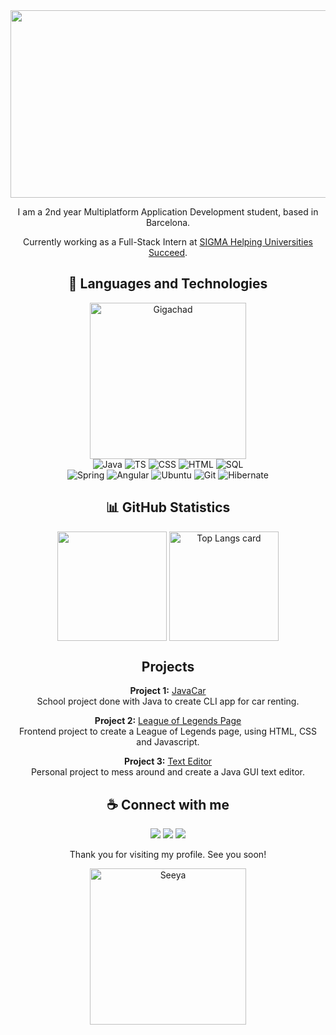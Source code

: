 <div align=center>
<img width="1700" height="300" alt="github-header-banner" src="https://github.com/user-attachments/assets/70dff112-55bb-43e4-96a9-dc54f94bdd2b" />
  <br>
  <div>
    <p>I am a 2nd year Multiplatform Application Development student, based in Barcelona.</p>
    <p>Currently working as a Full-Stack Intern at <a href=https://www.sigmaaie.org/es>SIGMA Helping Universities Succeed</a>.</p>
  </div>

  <h2>🚀 Languages and Technologies</h2>
  
  <div>
    <img src="https://media1.tenor.com/m/Cdqmy1r5U6AAAAAd/monkey-typing.gif" alt="Gigachad" width="250">
  </div>
  
   <img src="https://img.shields.io/badge/java-%23ED8B00.svg?style=for-the-badge&logo=openjdk&logoColor=white" alt="Java"> 
   <img src="https://shields.io/badge/TypeScript-3178C6?style=for-the-badge&logo=TypeScript&logoColor=FFF&" alt="TS"> 
   <img src="https://img.shields.io/badge/CSS3-1572B6?style=for-the-badge&logo=css3&logoColor=white" alt="CSS"> 
   <img src="https://img.shields.io/badge/HTML5-E34F26?style=for-the-badge&logo=html5&logoColor=white" alt="HTML"> 
   <img src="https://img.shields.io/badge/SQL-4479A1?style=for-the-badge&logo=postgresql&logoColor=white" alt="SQL">
   
   <br>
   
   <img src="https://img.shields.io/badge/spring-%236DB33F.svg?style=for-the-badge&logo=spring&logoColor=whit" alt="Spring"> 
   <img src="https://img.shields.io/badge/Angular-DD0031?style=for-the-badge&logo=angular&logoColor=white" alt="Angular"> 
   <img src="https://img.shields.io/badge/Ubuntu-E95420?style=for-the-badge&logo=Ubuntu&logoColor=white" alt="Ubuntu"> 
   <img src="https://img.shields.io/badge/GIT-E44C30?style=for-the-badge&logo=git&logoColor=white" alt="Git">
   <img src="https://img.shields.io/badge/Hibernate-59666C?style=for-the-badge&logo=Hibernate&logoColor=white" alt="Hibernate">

  <h2>📊 GitHub Statistics</h2>
  <div align="center"> 
    <img height=175 align="center" src="https://github-readme-stats.vercel.app/api?username=Lwphs&show_icons=true&theme=light">  
    <picture>
      <source srcset="https://github-readme-stats.vercel.app/api/top-langs/?username=Lwphs&layout=compact&bg_color=00000000&border_color=22222288&text_color=222&theme=light"/>
      <img height=175 align="center" src="https://github-readme-stats.vercel.app/api/top-langs/?  username=Lwphs&layout=compact&bg_color=00000000&border_color=22222288&text_color=bbb&theme=light" alt="Top Langs card" />
    </picture>
  </div>



 <h2>Projects</h2>

 **Project 1:** [JavaCar](https://github.com/Lwphs/JavaCar)  
  School project done with Java to create CLI app for car renting.

 **Project 2:** [League of Legends Page](https://github.com/Lwphs/League_of_Legends_Page)  
  Frontend project to create a League of Legends page, using HTML, CSS and Javascript.

 **Project 3:** [Text Editor](https://github.com/Lwphs/TextEditor)  
  Personal project to mess around and create a Java GUI text editor.


  <h2>☕ Connect with me</h2>

  <a href="mailto:arnau.garcia@gracia.lasalle.cat"><img src="https://img.shields.io/badge/Email-D14836?style=for-the-badge&logo=gmail&logoColor=white"></a>
  <a href="https://www.linkedin.com/in/arnau-garc%C3%ADa-developer/"><img src="https://img.shields.io/badge/LinkedIn-0A66C2?style=for-the-badge&logo=linkedin&logoColor=white"></a>
  <a href="https://github.com/Lwphs"><img src="https://img.shields.io/badge/GitHub-181717?style=for-the-badge&logo=github&logoColor=white"></a>

  Thank you for visiting my profile. See you soon!

  <img src="https://i.pinimg.com/originals/31/68/37/3168376f86434eac43e6665d930bd245.gif" alt="Seeya" width="250">
</div>
